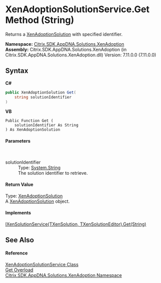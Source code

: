 # XenAdoptionSolutionService.Get Method (String)
 

Returns a <a href="257383db-8875-0a8f-2365-573f372e35da">XenAdoptionSolution</a> with specified identifier.

**Namespace:**&nbsp;<a href="2a3ca15a-daca-4e24-783c-63ca2cba5f92">Citrix.SDK.AppDNA.Solutions.XenAdoption</a><br />**Assembly:**&nbsp;Citrix.SDK.AppDNA.Solutions.XenAdoption (in Citrix.SDK.AppDNA.Solutions.XenAdoption.dll) Version: 7.11.0.0 (7.11.0.0)

## Syntax

**C#**
```csharp
public XenAdoptionSolution Get(
	string solutionIdentifier
)
```

**VB**
```vbnet
Public Function Get ( 
	solutionIdentifier As String
) As XenAdoptionSolution
```


#### Parameters
&nbsp;<dl><dt>solutionIdentifier</dt><dd>Type: <a href="http://msdn2.microsoft.com/en-us/library/s1wwdcbf" target="_blank">System.String</a><br />The solution identifier to retrieve.</dd></dl>

#### Return Value
Type: <a href="257383db-8875-0a8f-2365-573f372e35da">XenAdoptionSolution</a><br />A <a href="257383db-8875-0a8f-2365-573f372e35da">XenAdoptionSolution</a> object.

#### Implements
<a href="b26f4600-9b07-906f-02a7-d3d533cacab0">IXenSolutionService(TXenSolution, TXenSolutionEditor).Get(String)</a><br />

## See Also


#### Reference
<a href="3d02a0c7-f5b0-3f4d-91a4-495762065f18">XenAdoptionSolutionService Class</a><br /><a href="75d4da55-ba95-d021-4a12-0ec83379840f">Get Overload</a><br /><a href="2a3ca15a-daca-4e24-783c-63ca2cba5f92">Citrix.SDK.AppDNA.Solutions.XenAdoption Namespace</a><br />